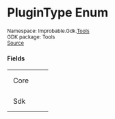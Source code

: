 
# PluginType Enum
<sup>
Namespace: Improbable.Gdk.<a href="{{urlRoot}}/api/tools-index">Tools</a><br/>
GDK package: Tools<br/>
<a href="https://www.github.com/spatialos/gdk-for-unity/blob/0.2.0/workers/unity/Packages/com.improbable.gdk.tools/Plugins/PluginCompatibilitySetting.cs/#L7">Source</a>
</sup>



</p>

#### Fields

<table>
<tr>
<td style="padding: 14px; border: none; width: 4ch">Core</td>
<td style="padding: 14px; border: none;"></td>
</tr>
<tr>
<td style="padding: 14px; border: none; width: 4ch">Sdk</td>
<td style="padding: 14px; border: none;"></td>
</tr>
</table>


